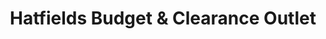 ---
title: "Hatfields Budget & Clearance Outlet"
url: /colchester/hatfields-budget-and-clearance-outlet/
shop: furniture
---